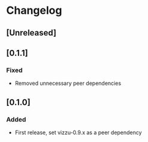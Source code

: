 # Changelog

## [Unreleased]

## [0.1.1]

### Fixed

-   Removed unnecessary peer dependencies

## [0.1.0]

### Added

-   First release, set vizzu-0.9.x as a peer dependency
